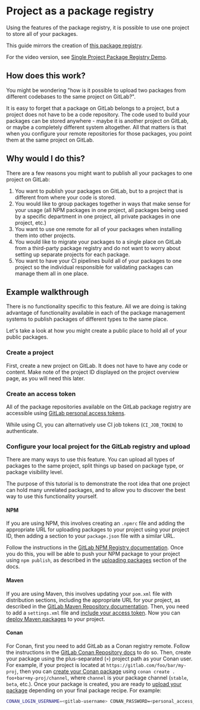 # Project as a package registry

Using the features of the package registry, it is possible to use one project to store all of your packages.

This guide mirrors the creation of [this package registry](https://gitlab.com/sabrams/my-package-registry).

For the video version, see [Single Project Package Registry Demo](https://youtu.be/ui2nNBwN35c).

## How does this work?

You might be wondering "how is it possible to upload two packages from different codebases to the same project on GitLab?".

It is easy to forget that a package on GitLab belongs to a project, but a project does not have to be a code repository.
The code used to build your packages can be stored anywhere - maybe it is another project on GitLab, or maybe a completely
different system altogether. All that matters is that when you configure your remote repositories for those packages, you
point them at the same project on GitLab.

## Why would I do this?

There are a few reasons you might want to publish all your packages to one project on GitLab:

1. You want to publish your packages on GitLab, but to a project that is different from where your code is stored.
1. You would like to group packages together in ways that make sense for your usage (all NPM packages in one project,
   all packages being used by a specific department in one project, all private packages in one project, etc.)
1. You want to use one remote for all of your packages when installing them into other projects.
1. You would like to migrate your packages to a single place on GitLab from a third-party package registry and do not
   want to worry about setting up separate projects for each package.
1. You want to have your CI pipelines build all of your packages to one project so the individual responsible for
validating packages can manage them all in one place.

## Example walkthrough

There is no functionality specific to this feature. All we are doing is taking advantage of functionality available in each
of the package management systems to publish packages of different types to the same place.

Let's take a look at how you might create a public place to hold all of your public packages.

### Create a project

First, create a new project on GitLab. It does not have to have any code or content. Make note of the project ID
displayed on the project overview page, as you will need this later.

### Create an access token

All of the package repositories available on the GitLab package registry are accessible using [GitLab personal access
tokens](../../profile/personal_access_tokens.md).

While using CI, you can alternatively use CI job tokens (`CI_JOB_TOKEN`) to authenticate.

### Configure your local project for the GitLab registry and upload

There are many ways to use this feature. You can upload all types of packages to the same project,
split things up based on package type, or package visibility level.

The purpose of this tutorial is to demonstrate the root idea that one project can hold many unrelated
packages, and to allow you to discover the best way to use this functionality yourself.

#### NPM

If you are using NPM, this involves creating an `.npmrc` file and adding the appropriate URL for uploading packages
to your project using your project ID, then adding a section to your `package.json` file with a similar URL.

Follow
the instructions in the [GitLab NPM Registry documentation](../npm_registry/index.md#authenticating-to-the-gitlab-npm-registry). Once
you do this, you will be able to push your NPM package to your project using `npm publish`, as described in the
[uploading packages](../npm_registry/index.md#uploading-packages) section of the docs.

#### Maven

If you are using Maven, this involves updating your `pom.xml` file with distribution sections, including the
appropriate URL for your project, as described in the [GitLab Maven Repository documentation](../maven_repository/index.md#project-level-maven-endpoint).
Then, you need to add a `settings.xml` file and [include your access token](../maven_repository/index.md#authenticating-with-a-personal-access-token).
Now you can [deploy Maven packages](../maven_repository/index.md#uploading-packages) to your project.

#### Conan

For Conan, first you need to add GitLab as a Conan registry remote. Follow the instructions in the [GitLab Conan Repository docs](../conan_repository/index.md#adding-the-gitlab-package-registry-as-a-conan-remote)
to do so. Then, create your package using the plus-separated (`+`) project path as your Conan user. For example,
if your project is located at `https://gitlab.com/foo/bar/my-proj`, then you can [create your Conan package](../conan_repository/index.md)
using `conan create . foo+bar+my-proj/channel`, where `channel` is your package channel (`stable`, `beta`, etc.). Once your package
is created, you are ready to [upload your package](../conan_repository/index.md#uploading-a-package) depending on your final package recipe. For example:

```sh
CONAN_LOGIN_USERNAME=<gitlab-username> CONAN_PASSWORD=<personal_access_token> conan upload MyPackage/1.0.0@foo+bar+my-proj/channel --all --remote=gitlab
```
